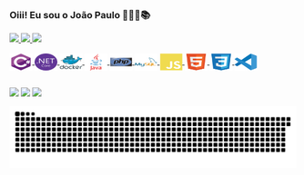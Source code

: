 ### Oiii! Eu sou o João Paulo 👨🏽‍💻📚
 
<div>
  <a href="https://github.com/jpoliveiradev">
  <img height="160em" src="https://github-readme-stats.vercel.app/api?username=jpoliveiradev&show_icons=true&theme=algolia&include_all_commits=true&count_private=true"/>
  <img height="160em" src="https://github-readme-stats.vercel.app/api?username=jpoliveiradev&show_icons=true&theme=algolia&include_all_commits=true&count_private=true"/>
  <img height="160em" src="https://github-readme-stats.vercel.app/api/top-langs/?username=jpoliveiradev&layout=compact&langs_count=7&theme=algolia"/>
</div>
<div style="display: inline_block"><br>
  <img align="center" alt="Jp-C#" height="30" width="40" src="https://github.com/devicons/devicon/raw/master/icons/csharp/csharp-original.svg">
  <img align="center" alt="Jp-dotnet" height="30" width="40" src="https://github.com/devicons/devicon/raw/master/icons/dotnetcore/dotnetcore-original.svg">
  <img align="center" alt="Jp-dotnet" height="30" width="40" src="https://github.com/devicons/devicon/raw/master/icons/docker/docker-original-wordmark.svg">
  <img align="center" alt="Jp-Java" height="30" width="40" src="https://raw.githubusercontent.com/devicons/devicon/master/icons/java/java-original-wordmark.svg">
  <img align="center" alt="Jp-PHP" height="30" width="40" src="https://raw.githubusercontent.com/devicons/devicon/master/icons/php/php-original.svg">
  <img align="center" alt="Jp-Mysql" height="30" width="40" src="https://raw.githubusercontent.com/devicons/devicon/master/icons/mysql/mysql-original-wordmark.svg">
  <img align="center" alt="Jp-Js" height="30" width="40" src="https://raw.githubusercontent.com/devicons/devicon/master/icons/javascript/javascript-plain.svg">
  <img align="center" alt="Jp-HTML" height="30" width="40" src="https://raw.githubusercontent.com/devicons/devicon/master/icons/html5/html5-original.svg">
  <img align="center" alt="Jp-CSS" height="30" width="40" src="https://raw.githubusercontent.com/devicons/devicon/master/icons/css3/css3-original.svg">
  <img align="center" alt="Jp-VSCODE" height="30" width="40" src="https://raw.githubusercontent.com/devicons/devicon/master/icons/vscode/vscode-original.svg">
</div>

##

<div>
  <a href="https://instagram.com/jp.oliveiradev" target="_blank"><img src="https://img.shields.io/badge/-Instagram-8F03FF?style=for-the-badge&logo=instagram&logoColor=white" target="_blank"></a>
  <a href = "mailto:info1joaopaulo@gmail.com"><img src="https://img.shields.io/badge/Gmail-D14836?style=for-the-badge&logo=gmail&logoColor=white" target="_blank"></a>
  <a href="https://linkedin.com/in/jpoliveiradev" target="_blank"><img src="https://img.shields.io/badge/-LinkedIn-%230077B5?style=for-the-badge&logo=linkedin&logoColor=white" target="_blank"></a> 
</div>

 ![Snake animation](https://github.com/jpoliveiradev/jpoliveiradev/blob/output/github-contribution-grid-snake.svg)
 
